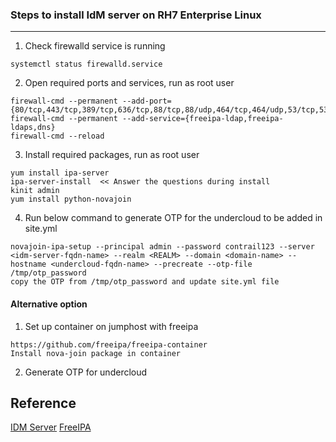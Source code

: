 ### Steps to install IdM server on RH7 Enterprise Linux
-------------------------------------------------------

1. Check firewalld service is running
```
systemctl status firewalld.service
```

2. Open required ports and services, run as root user
```
firewall-cmd --permanent --add-port={80/tcp,443/tcp,389/tcp,636/tcp,88/tcp,88/udp,464/tcp,464/udp,53/tcp,53/udp,123/udp}
firewall-cmd --permanent --add-service={freeipa-ldap,freeipa-ldaps,dns}
firewall-cmd --reload
```

3. Install required packages, run as root user
```
yum install ipa-server
ipa-server-install  << Answer the questions during install
kinit admin
yum install python-novajoin
```

4. Run below command to generate OTP for the undercloud to be added in site.yml
```
novajoin-ipa-setup --principal admin --password contrail123 --server <idm-server-fqdn-name> --realm <REALM> --domain <domain-name> --hostname <undercloud-fqdn-name> --precreate --otp-file /tmp/otp_password
copy the OTP from /tmp/otp_password and update site.yml file
```

#### Alternative option
1. Set up container on jumphost with freeipa
```
https://github.com/freeipa/freeipa-container 
Install nova-join package in container
```
2. Generate OTP for undercloud


## Reference

[IDM Server](https://access.redhat.com/documentation/en-us/red_hat_enterprise_linux/7/html/linux_domain_identity_authentication_and_policy_guide/install-server)
[FreeIPA](https://github.com/freeipa/)
